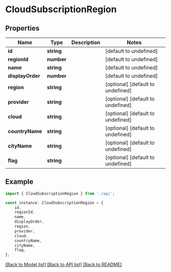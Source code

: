 # CloudSubscriptionRegion


## Properties

Name | Type | Description | Notes
------------ | ------------- | ------------- | -------------
**id** | **string** |  | [default to undefined]
**regionId** | **number** |  | [default to undefined]
**name** | **string** |  | [default to undefined]
**displayOrder** | **number** |  | [default to undefined]
**region** | **string** |  | [optional] [default to undefined]
**provider** | **string** |  | [optional] [default to undefined]
**cloud** | **string** |  | [optional] [default to undefined]
**countryName** | **string** |  | [optional] [default to undefined]
**cityName** | **string** |  | [optional] [default to undefined]
**flag** | **string** |  | [optional] [default to undefined]

## Example

```typescript
import { CloudSubscriptionRegion } from './api';

const instance: CloudSubscriptionRegion = {
    id,
    regionId,
    name,
    displayOrder,
    region,
    provider,
    cloud,
    countryName,
    cityName,
    flag,
};
```

[[Back to Model list]](../README.md#documentation-for-models) [[Back to API list]](../README.md#documentation-for-api-endpoints) [[Back to README]](../README.md)
